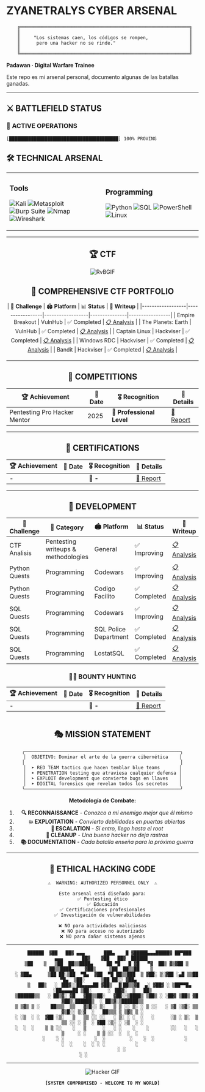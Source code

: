 # ZYANETRALYS CYBER ARSENAL
```
    ╔══════════════════════════════════════════════════════════════╗
    ║                                                              ║  
    ║     "Los sistemas caen, los códigos se rompen,               ║
    ║      pero una hacker no se rinde."                           ║
    ║                                                              ║
    ╚══════════════════════════════════════════════════════════════╝
```

**Padawan · Digital Warfare Trainee**

Este repo es mi arsenal personal, documento algunas de las batallas ganadas.

---

## ⚔️ BATTLEFIELD STATUS

### 🎯 **ACTIVE OPERATIONS**
```
[████████████████████████████████████████] 100% PROVING
```

## 🛠️ **TECHNICAL ARSENAL**

<div align="center">
    
<table>
<tr>
<td width="50%">

### **Tools**
![Kali](https://img.shields.io/badge/Kali%20Linux-557C94?style=flat-square&logo=kali-linux&logoColor=white)
![Metasploit](https://img.shields.io/badge/Metasploit-ED1C24?style=flat-square)
![Burp Suite](https://img.shields.io/badge/Burp%20Suite-FF6633?style=flat-square)
![Nmap](https://img.shields.io/badge/Nmap-4682B4?style=flat-square)
![Wireshark](https://img.shields.io/badge/Wireshark-1679A7?style=flat-square)

</td>
<td width="50%">

### **Programming**
![Python](https://img.shields.io/badge/Python-3776AB?style=flat-square&logo=python&logoColor=white)
![SQL](https://img.shields.io/badge/SQL-4479A1?style=flat-square&logo=mysql&logoColor=white)
![PowerShell](https://img.shields.io/badge/PowerShell-5391FE?style=flat-square&logo=powershell&logoColor=white)
![Linux](https://img.shields.io/badge/Linux-FCC624?style=flat-square&logo=linux&logoColor=black)

</div>

</td>
</tr>
</table>

---

## 🏆 **CTF**

<div align="center">
    
![RvBGIF](https://64.media.tumblr.com/tumblr_mbt5dqb3CW1rhp124o2_400.gif)

</div>

## 🚩 **COMPREHENSIVE CTF PORTFOLIO**

<div align="center">


| 🎯 **Challenge** | 🏟️ **Platform** | 📊 **Status** | 📖 **Writeup** |
|------------------|-----------------|------------------|---------------|-----------------|
| Empire Breakout | VulnHub | ✅ Completed | [📋 Analysis](https://github.com/Zyanetralys/CTF/blob/main/EmpireBreakout.md) |
| The Planets: Earth  | VulnHub | ✅ Completed | [📋 Analysis](https://github.com/Zyanetralys/CTF/blob/main/ThePlanetsEarh.md) |
| Captain Linux |  Hackviser | ✅ Completed | [📋 Analysis](https://github.com/Zyanetralys/CTF/blob/main/CaptainLinux.md) |
| Windows RDC |  Hackviser | ✅ Completed | [📋 Analysis](https://github.com/Zyanetralys/CTF/blob/main/Windows_RDC) |
| Bandit |  Hackviser | ✅ Completed | [📋 Analysis](https://github.com/Zyanetralys/CTF/blob/main/Bandit.md) |

</div>

---

## 🏃 **COMPETITIONS**

<div align="center">

| 🏆 **Achievement** | 📅 **Date** | 🎖️ **Recognition** | 📜 **Details** |
|--------------------|-------------|-------------------|----------------|
| Pentesting Pro Hacker Mentor | 2025 | 🥇 **Professional Level** | [🔗 Report](.) |

---

</div>


## 🏅 **CERTIFICATIONS**

<div align="center">

| 🏆 **Achievement** | 📅 **Date** | 🎖️ **Recognition** | 📜 **Details** |
|--------------------|-------------|-------------------|----------------|
| - |  | 🥇 **-** | [🔗 Report](.) |

</div>

---

## 🏅 **DEVELOPMENT**

<div align="center">

| 🎯 **Challenge** | 🔧 **Category** | 🏟️ **Platform** | 📊 **Status** | 📖 **Writeup** |
|------------------|-----------------|------------------|---------------|-----------------|
| CTF Analisis | Pentesting writeups & methodologies| General | ✅ Improving | [📋 Analysis](https://github.com/Zyanetralys/CTF) |
| Python Quests | Programming | Codewars | ✅ Improving | [📋 Analysis](https://github.com/Zyanetralys/Codewars) |
| Python Quests | Programming | Codigo Facilito | ✅ Completed | [📋 Analysis](https://github.com/Zyanetralys/Python) |
| SQL Quests | Programming | Codewars | ✅ Improving | [📋 Analysis](https://github.com/iceYami/Codewars) |
| SQL Quests | Programming | SQL Police Department | ✅ Completed | [📋 Analysis](https://github.com/Zyanetralys/SQL) |
| SQL Quests | Programming | LostatSQL | ✅ Completed | [📋 Analysis](https://github.com/Zyanetralys/SQL) |

</div>

### 🏴‍☠️ **BOUNTY HUNTING**

<div align="center">


| 🏆 **Achievement** | 📅 **Date** | 🎖️ **Recognition** | 📜 **Details** |
|--------------------|-------------|-------------------|----------------|
| - |  | 🥇 **-** | [🔗 Report](.) |

</div>

```

```


## 🎭 MISSION STATEMENT

```ascii
╭─────────────────────────────────────────────────────────╮
│  OBJETIVO: Dominar el arte de la guerra cibernética    │
│                                                         │
│  ➤ RED TEAM tactics que hacen temblar blue teams       │
│  ➤ PENETRATION testing que atraviesa cualquier defensa │
│  ➤ EXPLOIT development que convierte bugs en llaves    │
│  ➤ DIGITAL forensics que revelan todos los secretos    │
╰─────────────────────────────────────────────────────────╯
```

**Metodología de Combate:**
1. **🔍 RECONNAISSANCE** - *Conozco a mi enemigo mejor que él mismo*
2. **💥 EXPLOITATION** - *Convierto debilidades en puertas abiertas*
3. **👑 ESCALATION** - *Si entro, llego hasta el root*
4. **🧹 CLEANUP** - *Una buena hacker no deja rastros*
5. **📚 DOCUMENTATION** - *Cada batalla enseña para la próxima guerra*

---

## 🚨 ETHICAL HACKING CODE

```
⚠️  WARNING: AUTHORIZED PERSONNEL ONLY  ⚠️

Este arsenal está diseñado para:
✅ Pentesting ético
✅ Educación
✅ Certificaciones profesionales
✅ Investigación de vulnerabilidades

❌ NO para actividades maliciosas
❌ NO para acceso no autorizado
❌ NO para dañar sistemas ajenos
```
---

```
     ██████  ▓██   ██▓ ▄▄▄       ███▄    █ ▓█████▄▄▄█████▓ ██▀███   ▄▄▄       ██▓    ▓██   ██▓  ██████ 
   ▒██    ▒   ▒██  ██▒▒████▄     ██ ▀█   █ ▓█   ▀▓  ██▒ ▓▒▓██ ▒ ██▒▒████▄    ▓██▒     ▒██  ██▒▒██    ▒ 
   ░ ▓██▄      ▒██ ██░▒██  ▀█▄  ▓██  ▀█ ██▒▒███  ▒ ▓██░ ▒░▓██ ░▄█ ▒▒██  ▀█▄  ▒██░      ▒██ ██░░ ▓██▄   
     ▒   ██▒   ░ ▐██▓░░██▄▄▄▄██ ▓██▒  ▐▌██▒▒▓█  ▄░ ▓██▓ ░ ▒██▀▀█▄  ░██▄▄▄▄██ ▒██░      ░ ▐██▓░  ▒   ██▒
   ▒██████▒▒   ░ ██▒▓░ ▓█   ▓██▒▒██░   ▓██░░▒████▒ ▒██▒ ░ ░██▓ ▒██▒ ▓█   ▓██▒░██████▒  ░ ██▒▓░▒██████▒▒
   ▒ ▒▓▒ ▒ ░    ██▒▒▒  ▒▒   ▓▒█░░ ▒░   ▒ ▒ ░░ ▒░ ░ ▒ ░░   ░ ▒▓ ░▒▓░ ▒▒   ▓▒█░░ ▒░▓  ░   ██▒▒▒ ▒ ▒▓▒ ▒ ░
   ░ ░▒  ░ ░  ▓██ ░▒░   ▒   ▒▒ ░░ ░░   ░ ▒░ ░ ░  ░   ░      ░▒ ░ ▒░  ▒   ▒▒ ░░ ░ ▒  ░ ▓██ ░▒░ ░ ░▒  ░ ░
   ░  ░  ░    ▒ ▒ ░░    ░   ▒      ░   ░ ░    ░    ░        ░░   ░   ░   ▒     ░ ░    ▒ ▒ ░░  ░  ░  ░  
         ░    ░ ░           ░  ░         ░    ░  ░           ░           ░  ░    ░  ░ ░ ░           ░  
              ░ ░                                                                    ░ ░              
```

---

<div align="center">

![Hacker GIF](https://media4.giphy.com/media/v1.Y2lkPTc5MGI3NjExa2JrcXRqMDJ4YmpqM2l0dW92bHRtYmFrMnQxa3owYzRybmtmMDA4ZSZlcD12MV9pbnRlcm5hbF9naWZfYnlfaWQmY3Q9Zw/fwoOoDZpEpdQewQdRR/giphy.gif)

**`[SYSTEM COMPROMISED - WELCOME TO MY WORLD]`**

</div>
